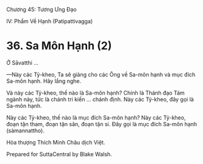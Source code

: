  

Chương 45: Tương Ưng Ðạo

IV: Phẩm Về Hạnh (Patipattivagga)

# 36\. Sa Môn Hạnh (2)

Ở Sāvatthi …

—Này các Tỷ-kheo, Ta sẽ giảng cho các Ông về Sa-môn hạnh và mục đích Sa-môn hạnh. Hãy lắng nghe.

Và này các Tỷ-kheo, thế nào là Sa-môn hạnh? Chính là Thánh đạo Tám ngành này, tức là chánh tri kiến … chánh định. Này các Tỷ-kheo, đây gọi là Sa-môn hạnh.

Này các Tỷ-kheo, thế nào là mục đích Sa-môn hạnh? Này các Tỷ-kheo, đoạn tận tham, đoạn tận sân, đoạn tận si. Ðây gọi là mục đích Sa-môn hạnh (sàmannattho).

Hòa thượng Thích Minh Châu dịch Việt.

Prepared for SuttaCentral by Blake Walsh.